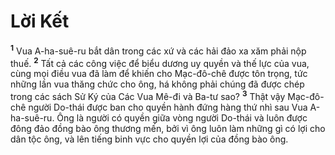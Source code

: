 # Lời Kết
<sup><b>1</b></sup> Vua A-ha-suê-ru bắt dân trong các xứ và các hải đảo xa xăm phải nộp thuế. <sup><b>2</b></sup> Tất cả các công việc để biểu dương uy quyền và thế lực của vua, cùng mọi điều vua đã làm để khiến cho Mạc-đô-chê được tôn trọng, tức những lần vua thăng chức cho ông, há không phải chúng đã được chép trong các sách Sử Ký của Các Vua Mê-đi và Ba-tư sao? <sup><b>3</b></sup> Thật vậy Mạc-đô-chê người Do-thái được ban cho quyền hành đứng hàng thứ nhì sau Vua A-ha-suê-ru. Ông là người có quyền giữa vòng người Do-thái và luôn được đông đảo đồng bào ông thương mến, bởi vì ông luôn làm những gì có lợi cho dân tộc ông, và lên tiếng binh vực cho quyền lợi của đồng bào ông.